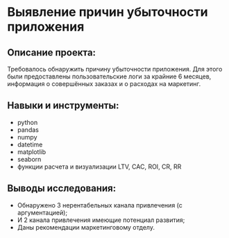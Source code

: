 # Выявление причин убыточности приложения

## Описание проекта:
Требовалось обнаружить причину убыточности приложения. Для этого были предоставлены пользовательские логи за крайние 6 месяцев, информация о совершённых заказах и о расходах на маркетинг.

## Навыки и инструменты:
- python
- pandas
- numpy
- datetime
- matplotlib
- seaborn
- функции расчета и визуализации LTV, CAC, ROI, CR, RR

## Выводы исследования:
- Обнаружено 3 нерентабельных канала привлечения (с аргументацией);
- И 2 канала привлечения имеющие потенциал развития;
- Даны рекомендации маркетинговому отделу.
